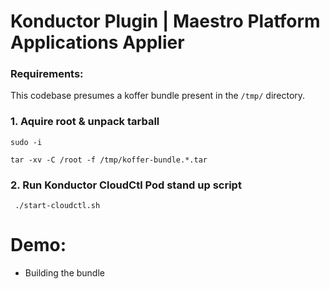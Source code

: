 # Konductor Plugin | Maestro Platform Applications Applier
### Requirements:
This codebase presumes a koffer bundle present in the `/tmp/` directory.
    
### 1. Aquire root & unpack tarball
```
sudo -i
```
```
tar -xv -C /root -f /tmp/koffer-bundle.*.tar
```
### 2. Run Konductor CloudCtl Pod stand up script
```
 ./start-cloudctl.sh
```
# Demo:
  - Building the bundle    
